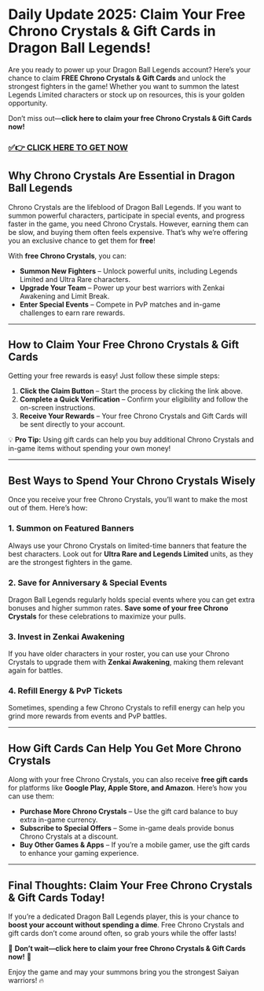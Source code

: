 # **Daily Update 2025: Claim Your Free Chrono Crystals & Gift Cards in Dragon Ball Legends!**

Are you ready to power up your Dragon Ball Legends account? Here’s your chance to claim **FREE Chrono Crystals & Gift Cards** and unlock the strongest fighters in the game! Whether you want to summon the latest Legends Limited characters or stock up on resources, this is your golden opportunity. 

Don’t miss out—**click here to claim your free Chrono Crystals & Gift Cards now!**  
### [✅👉 CLICK HERE TO GET NOW](https://justfree.xyz/dragonball/legends/)

## **Why Chrono Crystals Are Essential in Dragon Ball Legends**
Chrono Crystals are the lifeblood of Dragon Ball Legends. If you want to summon powerful characters, participate in special events, and progress faster in the game, you need Chrono Crystals. However, earning them can be slow, and buying them often feels expensive. That’s why we’re offering you an exclusive chance to get them for **free**!

With **free Chrono Crystals**, you can:
- **Summon New Fighters** – Unlock powerful units, including Legends Limited and Ultra Rare characters.
- **Upgrade Your Team** – Power up your best warriors with Zenkai Awakening and Limit Break.
- **Enter Special Events** – Compete in PvP matches and in-game challenges to earn rare rewards.

---

## **How to Claim Your Free Chrono Crystals & Gift Cards**
Getting your free rewards is easy! Just follow these simple steps:

1. **Click the Claim Button** – Start the process by clicking the link above.
2. **Complete a Quick Verification** – Confirm your eligibility and follow the on-screen instructions.
3. **Receive Your Rewards** – Your free Chrono Crystals and Gift Cards will be sent directly to your account.

💡 **Pro Tip:** Using gift cards can help you buy additional Chrono Crystals and in-game items without spending your own money!

---

## **Best Ways to Spend Your Chrono Crystals Wisely**
Once you receive your free Chrono Crystals, you’ll want to make the most out of them. Here’s how:

### **1. Summon on Featured Banners**
Always use your Chrono Crystals on limited-time banners that feature the best characters. Look out for **Ultra Rare and Legends Limited** units, as they are the strongest fighters in the game.

### **2. Save for Anniversary & Special Events**
Dragon Ball Legends regularly holds special events where you can get extra bonuses and higher summon rates. **Save some of your free Chrono Crystals** for these celebrations to maximize your pulls.

### **3. Invest in Zenkai Awakening**
If you have older characters in your roster, you can use your Chrono Crystals to upgrade them with **Zenkai Awakening**, making them relevant again for battles.

### **4. Refill Energy & PvP Tickets**
Sometimes, spending a few Chrono Crystals to refill energy can help you grind more rewards from events and PvP battles.

---

## **How Gift Cards Can Help You Get More Chrono Crystals**
Along with your free Chrono Crystals, you can also receive **free gift cards** for platforms like **Google Play, Apple Store, and Amazon**. Here’s how you can use them:

- **Purchase More Chrono Crystals** – Use the gift card balance to buy extra in-game currency.
- **Subscribe to Special Offers** – Some in-game deals provide bonus Chrono Crystals at a discount.
- **Buy Other Games & Apps** – If you’re a mobile gamer, use the gift cards to enhance your gaming experience.

---

## **Final Thoughts: Claim Your Free Chrono Crystals & Gift Cards Today!**
If you’re a dedicated Dragon Ball Legends player, this is your chance to **boost your account without spending a dime**. Free Chrono Crystals and gift cards don’t come around often, so grab yours while the offer lasts!

📢 **Don’t wait—click here to claim your free Chrono Crystals & Gift Cards now!** 🚀

Enjoy the game and may your summons bring you the strongest Saiyan warriors! 🔥
